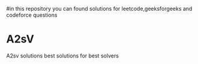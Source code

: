 #in this repository you can found solutions for leetcode,geeksforgeeks and codeforce questions


# A2sV
A2sv solutions
best solutions 
for best solvers

